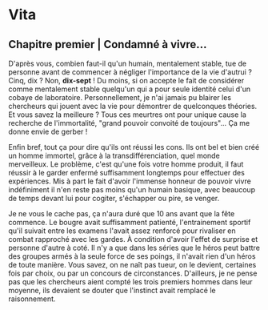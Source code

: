 # Vita
## Chapitre premier | Condamné à vivre...
D'après vous, combien faut-il qu'un humain, mentalement stable, tue de personne avant de commencer à négliger l'importance de la vie d'autrui ? Cinq, dix ? Non, **dix-sept** ! Du moins, si on accepte le fait de considérer comme mentalement stable quelqu'un qui a pour seule identité celui d'un cobaye de laboratoire.
Personnellement, je n'ai jamais pu blairer les chercheurs qui jouent avec la vie pour démontrer de quelconques théories. Et vous savez la meilleure ? Tous ces meurtres ont pour unique cause la recherche de l'immortalité, "grand pouvoir convoité de toujours"... Ça me donne envie de gerber !

Enfin bref, tout ça pour dire qu'ils ont réussi les cons. Ils ont bel et bien créé un homme immortel, grâce à la transdifférenciation, quel monde merveilleux. Le problème, c'est qu'une fois votre homme produit, il faut réussir à le garder enfermé suffisamment longtemps pour effectuer des expériences. Mis à part le fait d'avoir l'immense honneur de pouvoir vivre indéfiniment il n'en reste pas moins qu'un humain basique, avec beaucoup de temps devant lui pour cogiter, s'échapper ou pire, se venger.

Je ne vous le cache pas, ça n'aura duré que 10 ans avant que la fête commence. Le bougre avait suffisamment patienté, l'entrainement sportif qu'il suivait entre les examens l'avait assez renforcé pour rivaliser en combat rapproché avec les gardes. À condition d'avoir l'effet de surprise et personne d'autre à coté. Il n'y a que dans les séries que le héros peut battre des groupes armés à la seule force de ses poings, il n'avait rien d'un héros de toute manière. 
Vous savez, on ne naît pas tueur, on le devient, certaines fois par choix, ou par un concours de circonstances. D'ailleurs, je ne pense pas que les chercheurs aient compté les trois premiers hommes dans leur moyenne, ils devaient se douter que l'instinct avait remplacé le raisonnement.

